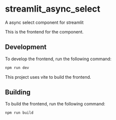 # streamlit_async_select

A async select component for streamlit

This is the frontend for the  component.

## Development

To develop the frontend, run the following command:

```bash
npm run dev
```

This project uses vite to build the frontend.

## Building

To build the frontend, run the following command:

```bash
npm run build
```
